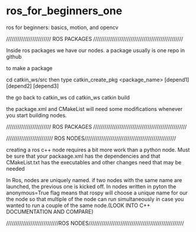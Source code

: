 # ros_for_beginners_one
ros for beginners: basics, motion, and opencv

//////////////////////// ROS PACKAGES ////////////////////////////////////////////////

Inside ros packages we have our nodes.
a package usually is one repo in github

to make a package

cd catkin_ws/src then type
catkin_create_pkg <package_name> [depend1] [depend2] [depend3]

the go back to catkin_ws cd catkin_ws
catkin build

the package.xml and CMakeList will need some modifications whenever you start building nodes.

//////////////////////// ROS PACKAGES //////////////////////////////////////////////////


///////////////////////// ROS NODES/////////////////////////////////////////////////

creating a ros c++ node requires a bit more work than a python node.
Must be sure that your packaage.xml has the dependencies and that CMakeList.txt has the executables and other changes need that may be needed

In Ros, nodes are uniquely named. if two nodes with the same name are launched, the previous one is kicked off.
In nodes written in pyton the anonymous=True flag means that rospy will choose a unique name for our the node so that multiple of the node can run simultaneously in case you wanted to run a couple of the same node.(LOOK INTO C++ DOCUMENTATION AND COMPARE)

////////////////////////////ROS NODES///////////////////////////////////////////////////
